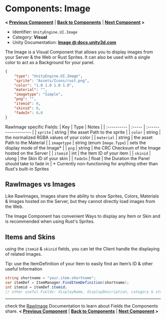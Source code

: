 # Components: Image
**< [Previous Component](/docs/components/UnityEngine.UI.RawImage.md)** | **[Back to Components](/docs/components/README.md)** | **[Next Component](/docs/components/UnityEngine.UI.Text.md) >**

- Identifier: `UnityEngine.UI.Image`
- Category: **Visual**
- Unity Documentation: **[Image @ docs.unity3d.com](https://docs.unity3d.com/Packages/com.unity.ugui@1.0/manual/script-Image.html)**

The Image is a Visual Component that allows you to display images from your Server & the Web or Rust Sprites. It can also be used with a single color to act as a Background for your panel.
```json
{
	"type": "UnityEngine.UI.Image",
	"sprite": "Assets/Icons/rust.png",
	"color": "1.0 1.0 1.0 1.0",
	"material": "",
	"imagetype": "Simple",
	"png": "",
	"itemid": 0,
	"skinid": 0,
    "fadeIn": 0.0
}
```
RawImage specific Fields:
| Key         | Type   | Notes                |
| :---------- | :----- | :------------------- |
| `sprite`    | string | the asset Path to the sprite |
| `color`     | string | the normalized RGBA values of your color |
| `material`  | string | the asset Path to the Material |
| `imagetype` | string (enum `Image.Type`) | sets the display mode of the Image* |
| `png`       | string | the CRC Checksum of the Image hosted on the Server |
| `itemid`    | int    | the Item ID of your item |
| `skinid`    | ulong  | the Skin ID of your skin |
| `fadeIn`    | float  | the Duration the Panel should take to fade in |
\*  Currently non-functioning for anything other than Rust's built-in Sprites
## RawImages vs Images
Like RawImages, Images share the ability to show Sprites, Colors, Materials & Images hosted on the Server, but they cannot directly load images from the Web.

The Image Component has convenient Ways to display any Item or Skin and is recommended when using Rust's Sprites.

## Items and Skins
using the  `itemid`  &  `skinid`  fields, you can let the Client handle the displaying of related Images.

Tip: use the ItemDefinition of your Item to easily find an Item’s ID & other useful Information
```c#
string shortname = "your.item.shortname";
var itemDef = ItemManager.FindItemDefinition(shortname);
int itemid = itemDef.itemid;
// other useful Fields: displayName, displayDescription, category & stackable
```


---
check the [RawImage](/docs/components/UnityEngine.UI.RawImage.md) Documentation to learn about Fields the Components share.
**< [Previous Component](/docs/components/UnityEngine.UI.RawImage.md)** | **[Back to Components](/docs/components/README.md)** | **[Next Component](/docs/components/UnityEngine.UI.Text.md) >**
<!--stackedit_data:
eyJoaXN0b3J5IjpbLTE1ODUzMTkyMDAsNzE2MzUxNDYwLC0xNT
kwMzgxMjkzLC0xNzA2MDE3ODA0LC0yMDE2MDcwNjM2LDU2OTg0
MjMxOCwtMTg4MTYxMjIxLC0xNjA3MzI0NTg5LC02NjI2NjExMj
AsMTQ5ODMyNDQ2MywxNzg3MTMyMTU0LDkyMDc0MjQ2MCwtMTMz
NTMwNDk4MiwtNDk0MDEwMTkxLDU4NTA4NjU4LC0xMzI5MDE3NT
kyLDIwOTM5NjIzNjQsLTE3NTAzMjk3NCwxMDA4NDc5NDEwLC0x
MDU4Mjc3MTkwXX0=
-->